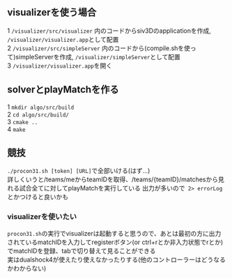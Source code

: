 ## visualizerを使う場合  
1 `/visualizer/src/visualizer` 内のコードからsiv3Dのapplicationを作成, `/visualizer/visualizer.app`として配置  
2 `/visualizer/src/simpleServer` 内のコードから(compile.shを使って)simpleServerを作成, `/visualizer/simpleServer`として配置  
3 `/visualizer/visualizer.app`を開く  
  
## solverとplayMatchを作る  
1 `mkdir algo/src/build`  
2 `cd algo/src/build/`  
3 `cmake ..`  
4 `make`  
  
## 競技
`./procon31.sh [token] [URL]`で全部いける(はず...)  
詳しくいうと/teams/meからteamIDを取得、/teams/{teamID}/matchesから見れる試合全てに対してplayMatchを実行している
出力が多いので` 2> errorLog`とかつけると良いかも  

### visualizerを使いたい
`procon31.sh`の実行でvisualizerは起動すると思うので、あとは最初の方に出力されているmatchIDを入力してregisterボタン(or ctrl+rとか非入力状態でrとか)でmatchIDを登録、tabで切り替えて見ることができる  
実はdualshock4が使えたり使えなかったりする(他のコントローラーはどうなるかわからない)  

  
